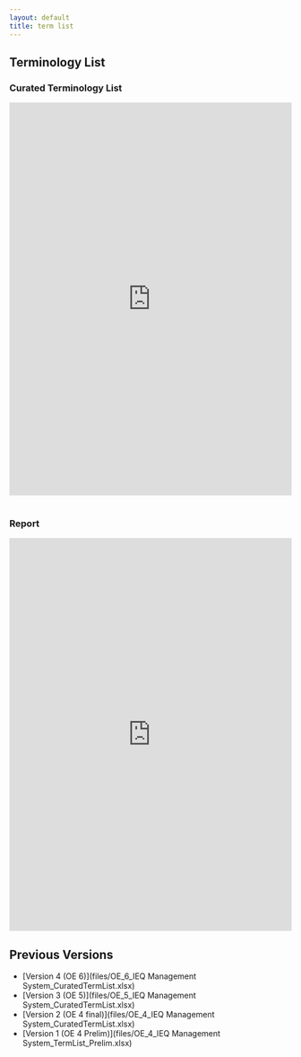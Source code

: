 ```yaml
---
layout: default
title: term list
---
```


## Terminology List

### Curated Terminology List
<iframe src="https://docs.google.com/spreadsheets/d/e/2PACX-1vQH-u9aaqHCftIYVhVGPw8EzVH6dP_5ju-pRFy5EJKt8WVYJGtg7M3_zJc6XQoSbw/pubhtml?widget=true&amp;headers=false" style="width: 100%;height: 700px;border: none;"></iframe>

<br />
<br />

### Report
<iframe src="https://docs.google.com/document/d/e/2PACX-1vR7VcdPzs2bYUg6-_GaDTd_pZvhmUk2UObRQPXxCDBUkx4wBeduqCWs0x3h_TIDqigbOr9z8uYINTLD/pub?embedded=true" style="width: 100%;height: 700px;border: none;"></iframe>

## Previous Versions

- [Version 4 (OE 6)](files/OE_6_IEQ Management System_CuratedTermList.xlsx)
- [Version 3 (OE 5)](files/OE_5_IEQ Management System_CuratedTermList.xlsx)
- [Version 2 (OE 4 final)](files/OE_4_IEQ Management System_CuratedTermList.xlsx)
- [Version 1 (OE 4 Prelim)](files/OE_4_IEQ Management System_TermList_Prelim.xlsx)
